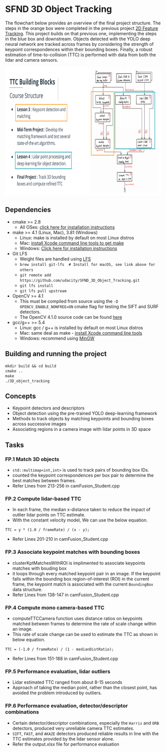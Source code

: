 # SFND 3D Object Tracking

The flowchart below provides an overview of the final project structure. The steps in the orange box were completed in the previous project [2D Feature Tracking](https://github.com/walkerbrown/sfnd-camera-2d). This project builds on that previous one, implementing the steps in the blue box and downstream. Objects detected with the YOLO deep neural network are tracked across frames by considering the strength of keypoint correspondences within their bounding boxes. Finally, a robust estimation of time-to-collision (TTC) is performed with data from both the lidar and camera sensors.

<img src="images/course_code_structure.png" width="779" height="414" />

## Dependencies
* cmake >= 2.8
  * All OSes: [click here for installation instructions](https://cmake.org/install/)
* make >= 4.1 (Linux, Mac), 3.81 (Windows)
  * Linux: make is installed by default on most Linux distros
  * Mac: [install Xcode command line tools to get make](https://developer.apple.com/xcode/features/)
  * Windows: [Click here for installation instructions](http://gnuwin32.sourceforge.net/packages/make.htm)
* Git LFS
  * Weight files are handled using [LFS](https://git-lfs.github.com/)
  * `brew install git-lfs  # Install for macOS, see link above for others`
  * `git remote add https://github.com/udacity/SFND_3D_Object_Tracking.git`
  * `git lfs install`
  * `git lfs pull upstream`
* OpenCV >= 4.1
  * This must be compiled from source using the `-D OPENCV_ENABLE_NONFREE=ON` cmake flag for testing the SIFT and SURF detectors.
  * The OpenCV 4.1.0 source code can be found [here](https://github.com/opencv/opencv/tree/4.1.0)
* gcc/g++ >= 5.4
  * Linux: gcc / g++ is installed by default on most Linux distros
  * Mac: same deal as make - [install Xcode command line tools](https://developer.apple.com/xcode/features/)
  * Windows: recommend using [MinGW](http://www.mingw.org/)

## Building and running the project
```
mkdir build && cd build
cmake ..
make
./3D_object_tracking
```
## Concepts 
- Keypoint detectors and descriptors
- Object detection using the pre-trained YOLO deep-learning framework
- Methods to track objects by matching keypoints and bounding boxes across successive images
- Associating regions in a camera image with lidar points in 3D space

## Tasks
### FP.1 Match 3D objects

 - `std::multimap<int,int>` is used to track pairs of bounding box IDs. 
 - counted the keypoint correspondences per box pair to determine the best matches between frames.
 - Refer Lines from 213-256 in camFusion_Student.cpp


### FP.2 Compute lidar-based TTC

 - In each frame, the median x-distance taken to reduce the impact of outlier lidar points on TTC estimate. 
 - With the constant velocity model, We can use the below equation.
```
TTC = y * (1.0 / frameRate) / (x - y);
```
 - Refer Lines 201-210 in camFusion_Student.cpp 

### FP.3 Associate keypoint matches with bounding boxes
  - clusterKptMatchesWithROI is implimented to associate keypoints matches with bouding box
  -  it loops through every matched keypoint pair in an image. If the keypoint falls within the bounding box region-of-interest (ROI) in the current frame, the keypoint match is associated with the current `BoundingBox` data structure.
  - Refer Lines from 138-147 in camFusion_Student.cpp

### FP.4 Compute mono camera-based TTC
 
 -  computeTTCCamera function uses distance ratios on keypoints matched between frames to determine the rate of scale change within an image. 
 - This rate of scale change can be used to estimate the TTC as shown in below equation.
```
TTC = (-1.0 / frameRate) / (1 - medianDistRatio);
```
 - Refer Lines from 151-188 in camFusion_Student.cpp

### FP.5 Performance evaluation, lidar outliers
 - Lidar estimated TTC ranged from about 8-15 seconds
 - Approach of taking the median point, rather than the closest point, has avoided the problem introduced by outliers. 

### FP.6 Performance evaluation, detector/descriptor combinations
 - Certain detector/descriptor combinations, especially the `Harris` and `ORB` detectors, produced very unreliable camera TTC estimates. 
 - `SIFT`, `FAST`, and `AKAZE` detectors produced reliable results in line with the TTC estimates provided by the lidar sensor alone. 
 - Refer the output.xlsx file for performance evaluation